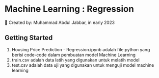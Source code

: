 # Machine Learning : Regression
📁 Created by: Muhammad Abdul Jabbar, in early 2023

## Getting Started
1. Housing Price Prediction - Regression.ipynb adalah file python yang berisi code-code dalam pembuatan model Machine Learning
2. train.csv adalah data latih yang digunakan untuk melatih model
3. test.csv adalah data uji yang digunakan untuk menguji model machine learning
